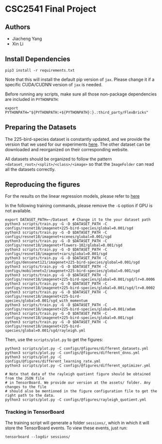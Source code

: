 # CSC2541 Final Project

## Authors

* Jiacheng Yang
* Xin Li

## Install Dependencies

```shell
pip3 install -r requirements.txt
```

Note that this will install the default pip version of `jax`. 
Please change it if a specific CUDA/CUDNN version of `jax` is needed. 

Before running any scripts, make sure all those non-package dependencies are
included in `PYTHONPATH`:
```shell
export PYTHONPATH="${PYTHONPATH:+${PYTHONPATH}:}.:third_party/FlexBricks"
```

## Preparing the Datasets

The 225-bird-species dataset is constantly updated, and we provide the version that we used for 
our experiments [here](https://cs.toronto.edu/~jcyang/assets/birds.tar.gz). The other dataset 
can be downloaded and reorganized on their corresponding website.

All datasets should be organized to follow the pattern `<dataset_root>/<split>/<class>/<image>` 
so that the `ImageFolder` can read all the datasets correctly. 

## Reproducing the figures

For the results on the linear regression models, please refer to [here](linear_regression_MNIST.ipynb)

In the following training commands, please remove the `-G` option if GPU is not available. 

```shell
export DATASET_PATH=~/Dataset  # Change it to the your dataset path
python3 scripts/train.py -G -D $DATASET_PATH -C configs/resnet18/imagenet+225-bird-species/global=0.001/sgd
python3 scripts/train.py -G -D $DATASET_PATH -C configs/resnet18/imagenet+scenes/global=0.001/sgd
python3 scripts/train.py -G -D $DATASET_PATH -C configs/resnet18/imagenet+flowers-102/global=0.001/sgd
python3 scripts/train.py -G -D $DATASET_PATH -C configs/resnet18/imagenet+cars/global=0.001/sgd
python3 scripts/train.py -G -D $DATASET_PATH -C configs/densenet121/imagenet+225-bird-species/global=0.001/sgd
python3 scripts/train.py -G -D $DATASET_PATH -C configs/mobilenetv2/imagenet+225-bird-species/global=0.001/sgd
python3 scripts/train.py -G -D $DATASET_PATH -C configs/resnet18/imagenet+225-bird-species/global=0.001/sgd/lr=0.0006
python3 scripts/train.py -G -D $DATASET_PATH -C configs/resnet18/imagenet+225-bird-species/global=0.001/sgd/lr=0.0002
python3 scripts/train.py -G -D $DATASET_PATH -C configs/resnet18/imagenet+225-bird-species/global=0.001/sgd_with_momentum
python3 scripts/train.py -G -D $DATASET_PATH -C configs/resnet18/imagenet+225-bird-species/global=0.001/adam
python3 scripts/train.py -G -D $DATASET_PATH -C configs/resnet18/imagenet+225-bird-species/global=0.001/sgd
python3 scripts/train.py -G -D $DATASET_PATH -C configs/resnet18/imagenet+225-bird-species/global=0.001/sgd/rayleigh.yml
```

Then, use the `scripts/plot.py` to get the figures:

```shell
python3 scripts/plot.py -C configs/@figures/different_datasets.yml
python3 scripts/plot.py -C configs/@figures/different_dnns.yml
python3 scripts/plot.py -C configs/@figures/different_learning_rate.yml
python3 scripts/plot.py -C configs/@figures/different_optimizer.yml

# Note that data of the rayleigh quotient figure should be obtained from the JSON file 
# in TensorBoard. We provide our version at the assets/ folder. Any changes to the file 
# should also be mentioned in the figure configuration file to get the right path to the data.  
python3 scripts/plot.py -C configs/@figures/rayleigh_quotient.yml
```

### Tracking in TensorBoard

The training script will generate a folder `sessions/`, which in which it will 
store the TensorBoard events. To view these events, just run:
```shell
tensorboard --logdir sessions/
```
